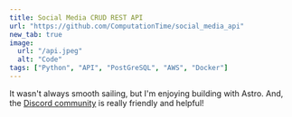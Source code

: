 ```yaml
---
title: Social Media CRUD REST API
url: "https://github.com/ComputationTime/social_media_api"
new_tab: true
image:
  url: "/api.jpeg"
  alt: "Code"
tags: ["Python", "API", "PostGreSQL", "AWS", "Docker"]
---
```


It wasn't always smooth sailing, but I'm enjoying building with Astro. And, the [Discord community](https://astro.build/chat) is really friendly and helpful!
